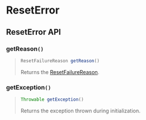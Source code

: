 # ResetError

## ResetError API

### getReason`()`

> ```java
> ResetFailureReason getReason()
> ```
>
> Returns the [ResetFailureReason](resetfailurereason.md).

### getException`()`

> ```java
> Throwable getException()
> ```
>
> Returns the exception thrown during initialization.
